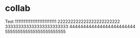 # collab
Test
111111111111111111111111
222222222222222222222222
333333333333333333333333
444444444444444444444444
555555555555555555555555
